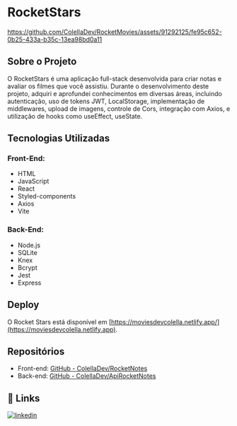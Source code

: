 
# RocketStars

https://github.com/ColellaDev/RocketMovies/assets/91292125/fe95c652-0b25-433a-b35c-13ea98bd0a11

## Sobre o Projeto

O RocketStars é uma aplicação full-stack desenvolvida para criar notas e avaliar os filmes que você assistiu. Durante o desenvolvimento deste projeto, adquiri e aprofundei conhecimentos em diversas áreas, incluindo autenticação, uso de tokens JWT, LocalStorage, implementação de middlewares, upload de imagens, controle de Cors, integração com Axios, e utilização de hooks como useEffect, useState.

## Tecnologias Utilizadas

### Front-End:
- HTML
- JavaScript
- React
- Styled-components
- Axios
- Vite

### Back-End:
- Node.js
- SQLite
- Knex
- Bcrypt
- Jest
- Express

## Deploy

O Rocket Stars está disponível em [https://moviesdevcolella.netlify.app/](https://moviesdevcolella.netlify.app).

## Repositórios

- Front-end: [GitHub - ColellaDev/RocketNotes](https://github.com/ColellaDev/RocketNotes)
- Back-end: [GitHub - ColellaDev/ApiRocketNotes](https://github.com/ColellaDev/ApiRocketNotes)

## 🔗 Links
[![linkedin](https://img.shields.io/badge/linkedin-0A66C2?style=for-the-badge&logo=linkedin&logoColor=white)](https://www.linkedin.com/in/marcos-colella-esteves-952a3866/)

